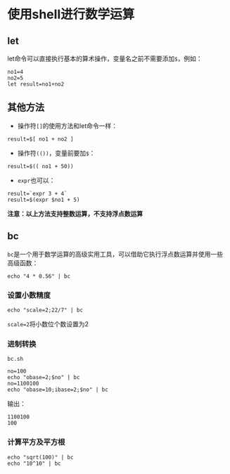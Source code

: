 # 使用shell进行数学运算

## let
let命令可以直接执行基本的算术操作，变量名之前不需要添加`$`，例如：
```shell
no1=4
no2=5
let result=no1+no2
```
## 其他方法
+ 操作符`[]`的使用方法和let命令一样：
```shell
result=$[ no1 + no2 ]
```
+ 操作符`(())`，变量前要加`$`：
```shell
result=$(( no1 + 50))
```
+ `expr`也可以：
```shell
result=`expr 3 + 4`
result=$(expr $no1 + 5)
```
**注意：以上方法支持整数运算，不支持浮点数运算**

## bc
`bc`是一个用于数学运算的高级实用工具，可以借助它执行浮点数运算并使用一些高级函数：
```shell
echo "4 * 0.56" | bc
```
### 设置小数精度
```shell
echo "scale=2;22/7" | bc
```
`scale=2`将小数位个数设置为2

### 进制转换
`bc.sh`
```shell
no=100
echo "obase=2;$no" | bc
no=1100100
echo "obase=10;ibase=2;$no" | bc
```
输出：
```
1100100
100
```

### 计算平方及平方根
```shell
echo "sqrt(100)" | bc
echo "10^10" | bc
```